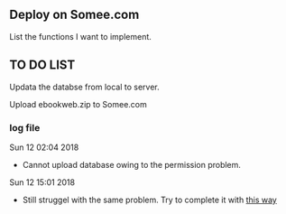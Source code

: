 ## Deploy on Somee.com 

 List the functions I want to implement.

## TO DO LIST 

 Updata the databse from local to server. 

 Upload ebookweb.zip to Somee.com 

### log file

Sun 12 02:04 2018 
- Cannot upload database owing to the permission problem. 

Sun 12 15:01 2018 
- Still struggel with the same problem. Try to complete it with [this way](https://www.youtube.com/watch?v=aJ_hPzJ1TAs) 
